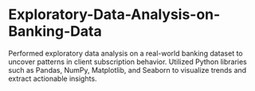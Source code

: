 # Exploratory-Data-Analysis-on-Banking-Data
Performed exploratory data analysis on a real-world banking dataset to uncover patterns in client subscription behavior. Utilized Python libraries such as Pandas, NumPy, Matplotlib, and Seaborn to visualize trends and extract actionable insights.
